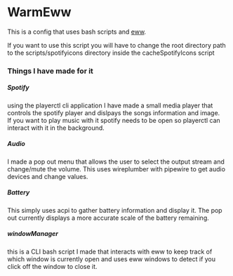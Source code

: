 # WarmEww

This is a config that uses bash scripts and <a href="https://github.com/elkowar/eww">eww<a/>.

If you want to use this script you will have to change the root directory path to the scripts/spotifyicons directory inside the cacheSpotifyIcons script

<h3>
Things I have made for it
</h3>

<h5>
Spotify
</h5>
using the playerctl cli application I have made a small media player that controls the spotify player and dislpays the songs information and image.
<br>
If you want to play music with it spotify needs to be open so playerctl can interact with it in the background.

<h5>
Audio
</h5>
I made a pop out menu that allows the user to select the output stream and change/mute the volume.
This uses wireplumber with pipewire to get audio devices and change values.


<h5>
Battery
</h5>
This simply uses acpi to gather battery information and display it. The pop out currently displays a more accurate scale of the battery remaining.


<h5>
windowManager
</h5>
this is a CLI bash script I made that interacts with eww to keep track of which window is currently open and uses eww windows to detect if you click off the window to close it.

